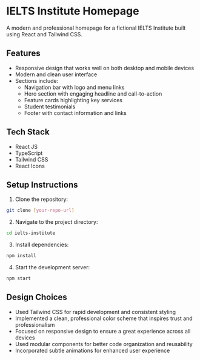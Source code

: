 # IELTS Institute Homepage

A modern and professional homepage for a fictional IELTS Institute built using React and Tailwind CSS.

## Features

- Responsive design that works well on both desktop and mobile devices
- Modern and clean user interface
- Sections include:
  - Navigation bar with logo and menu links
  - Hero section with engaging headline and call-to-action
  - Feature cards highlighting key services
  - Student testimonials
  - Footer with contact information and links

## Tech Stack

- React JS
- TypeScript
- Tailwind CSS
- React Icons

## Setup Instructions

1. Clone the repository:
```bash
git clone [your-repo-url]
```

2. Navigate to the project directory:
```bash
cd ielts-institute
```

3. Install dependencies:
```bash
npm install
```

4. Start the development server:
```bash
npm start
```

## Design Choices

- Used Tailwind CSS for rapid development and consistent styling
- Implemented a clean, professional color scheme that inspires trust and professionalism
- Focused on responsive design to ensure a great experience across all devices
- Used modular components for better code organization and reusability
- Incorporated subtle animations for enhanced user experience